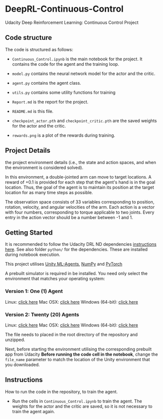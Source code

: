 # DeepRL-Continuous-Control
Udacity Deep Reinforcement Learning: Continuous Control Project

## Code structure

The code is structured as follows:
- `Continuous_Control.ipynb` is the main notebook for the project. It contains the code for the agent and the training loop.
- `model.py` contains the neural network model for the actor and the critic.
- `agent.py` contains the agent class.
- `utils.py` contains some utility functions for training

- `Report.md` is the report for the project.
- `README.md` is this file.
- `checkpoint_actor.pth` and `checkpoint_critic.pth` are the saved weights for the actor and the critic.
- `rewards.png` is a plot of the rewards during training.

## Project Details
 the project environment details (i.e., the state and action spaces, and when the environment is considered solved).

In this environment, a double-jointed arm can move to target locations. A reward of +0.1 is provided for each step that 
the agent's hand is in the goal location. Thus, the goal of the agent is to maintain its position at the target 
location for as many time steps as possible.

The observation space consists of 33 variables corresponding to position, rotation, velocity, and angular velocities 
of the arm. Each action is a vector with four numbers, corresponding to torque applicable to two joints. 
Every entry in the action vector should be a number between -1 and 1.

## Getting Started

It is recommended to follow the Udacity DRL ND dependencies [instructions here](https://github.com/udacity/deep-reinforcement-learning#dependencies).
See also folder `python/` for the dependencies. These are installed during notebook execution.

This project utilises [Unity ML-Agents](https://github.com/Unity-Technologies/ml-agents/blob/master/docs/Installation.md), [NumPy](http://www.numpy.org/) and [PyTorch](https://pytorch.org/) 

A prebuilt simulator is required in be installed. You need only select the environment that matches your operating system:

### Version 1: One (1) Agent
Linux: [click here](https://s3-us-west-1.amazonaws.com/udacity-drlnd/P2/Reacher/one_agent/Reacher_Linux.zip)
Mac OSX: [click here](https://s3-us-west-1.amazonaws.com/udacity-drlnd/P2/Reacher/one_agent/Reacher.app.zip)
Windows (64-bit): [click here](https://s3-us-west-1.amazonaws.com/udacity-drlnd/P2/Reacher/one_agent/Reacher_Windows_x86_64.zip)

### Version 2: Twenty (20) Agents
Linux: [click here](https://s3-us-west-1.amazonaws.com/udacity-drlnd/P2/Reacher/Reacher_Linux.zip)
Mac OSX: [click here](https://s3-us-west-1.amazonaws.com/udacity-drlnd/P2/Reacher/Reacher.app.zip)
Windows (64-bit): [click here](https://s3-us-west-1.amazonaws.com/udacity-drlnd/P2/Reacher/Reacher_Windows_x86_64.zip)

The file needs to placed in the root directory of the repository and unzipped.

Next, before starting the environment utilising the corresponding prebuilt app from Udacity  **Before running the code cell in the notebook**, change the `file_name` parameter to match the location of the Unity environment that you downloaded.


## Instructions
How to run the code in the repository, to train the agent.
- Run the cells in `Continuous_Control.ipynb` to train the agent. The weights for the actor and the critic are saved, so
it is not necessary to train the agent again.